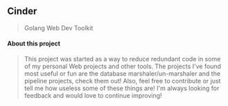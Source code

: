 ## Cinder
> Golang Web Dev Toolkit

#### About this project
> This project was started as a way to reduce redundant code in some of my personal Web projects and other tools.
> The projects I've found most useful or fun are the database marshaler/un-marshaler and the pipeline projects, check them out!
> Also, feel free to contribute or just tell me how useless some of these things are! 
> I'm always looking for feedback and would love to continue improving!
